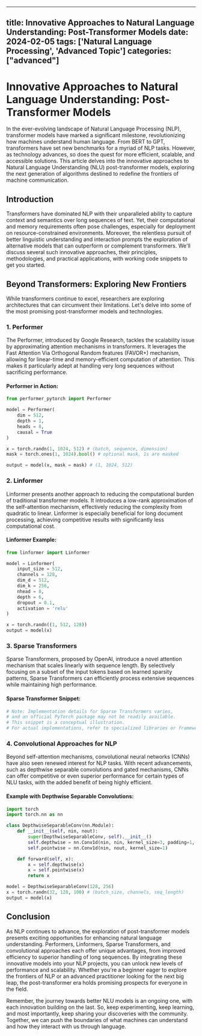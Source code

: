 
---
title: Innovative Approaches to Natural Language Understanding: Post-Transformer Models
date: 2024-02-05
tags: ['Natural Language Processing', 'Advanced Topic']
categories: ["advanced"]
---


# Innovative Approaches to Natural Language Understanding: Post-Transformer Models

In the ever-evolving landscape of Natural Language Processing (NLP), transformer models have marked a significant milestone, revolutionizing how machines understand human language. From BERT to GPT, transformers have set new benchmarks for a myriad of NLP tasks. However, as technology advances, so does the quest for more efficient, scalable, and accessible solutions. This article delves into the innovative approaches to Natural Language Understanding (NLU) post-transformer models, exploring the next generation of algorithms destined to redefine the frontiers of machine communication.

## Introduction

Transformers have dominated NLP with their unparalleled ability to capture context and semantics over long sequences of text. Yet, their computational and memory requirements often pose challenges, especially for deployment on resource-constrained environments. Moreover, the relentless pursuit of better linguistic understanding and interaction prompts the exploration of alternative models that can outperform or complement transformers. We'll discuss several such innovative approaches, their principles, methodologies, and practical applications, with working code snippets to get you started.

## Beyond Transformers: Exploring New Frontiers

While transformers continue to excel, researchers are exploring architectures that can circumvent their limitations. Let's delve into some of the most promising post-transformer models and technologies.

### 1. Performer

The Performer, introduced by Google Research, tackles the scalability issue by approximating attention mechanisms in transformers. It leverages the Fast Attention Via Orthogonal Random features (FAVOR+) mechanism, allowing for linear-time and memory-efficient computation of attention. This makes it particularly adept at handling very long sequences without sacrificing performance.

#### Performer in Action:

```python
from performer_pytorch import Performer

model = Performer(
    dim = 512,
    depth = 1,
    heads = 8,
    causal = True
)

x = torch.randn(1, 1024, 512) # (batch, sequence, dimension)
mask = torch.ones(1, 1024).bool() # optional mask, 1s are masked

output = model(x, mask = mask) # (1, 1024, 512)
```

### 2. Linformer

Linformer presents another approach to reducing the computational burden of traditional transformer models. It introduces a low-rank approximation of the self-attention mechanism, effectively reducing the complexity from quadratic to linear. Linformer is especially beneficial for long document processing, achieving competitive results with significantly less computational cost.

#### Linformer Example:

```python
from linformer import Linformer

model = Linformer(
    input_size = 512, 
    channels = 128, 
    dim_d = 512,
    dim_k = 256,
    nhead = 8,
    depth = 6,
    dropout = 0.1,
    activation = 'relu'
)

x = torch.randn((1, 512, 128))
output = model(x)
```

### 3. Sparse Transformers

Sparse Transformers, proposed by OpenAI, introduce a novel attention mechanism that scales linearly with sequence length. By selectively focusing on a subset of the input tokens based on learned sparsity patterns, Sparse Transformers can efficiently process extensive sequences while maintaining high performance.

#### Sparse Transformer Snippet:

```python
# Note: Implementation details for Sparse Transformers varies,
# and an official PyTorch package may not be readily available.
# This snippet is a conceptual illustration.
# For actual implementations, refer to specialized libraries or frameworks.
```

### 4. Convolutional Approaches for NLP

Beyond self-attention mechanisms, convolutional neural networks (CNNs) have also seen renewed interest for NLP tasks. With recent advancements, such as depthwise separable convolutions and gated mechanisms, CNNs can offer competitive or even superior performance for certain types of NLU tasks, with the added benefit of being highly efficient.

#### Example with Depthwise Separable Convolutions:

```python
import torch
import torch.nn as nn

class DepthwiseSeparableConv(nn.Module):
    def __init__(self, nin, nout):
        super(DepthwiseSeparableConv, self).__init__()
        self.depthwise = nn.Conv1d(nin, nin, kernel_size=3, padding=1, groups=nin)
        self.pointwise = nn.Conv1d(nin, nout, kernel_size=1)

    def forward(self, x):
        x = self.depthwise(x)
        x = self.pointwise(x)
        return x

model = DepthwiseSeparableConv(128, 256)
x = torch.randn(32, 128, 100) # (batch_size, channels, seq_length)
output = model(x)
```

## Conclusion

As NLP continues to advance, the exploration of post-transformer models presents exciting opportunities for enhancing natural language understanding. Performers, Linformers, Sparse Transformers, and convolutional approaches each offer unique advantages, from improved efficiency to superior handling of long sequences. By integrating these innovative models into your NLP projects, you can unlock new levels of performance and scalability. Whether you're a beginner eager to explore the frontiers of NLP or an advanced practitioner looking for the next big leap, the post-transformer era holds promising prospects for everyone in the field.

Remember, the journey towards better NLU models is an ongoing one, with each innovation building on the last. So, keep experimenting, keep learning, and most importantly, keep sharing your discoveries with the community. Together, we can push the boundaries of what machines can understand and how they interact with us through language.